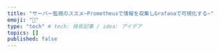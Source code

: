 ```yaml
---
title: "サーバー監視のススメ~Prometheusで情報を収集しGrafanaで可視化する~"
emoji: "👻"
type: "tech" # tech: 技術記事 / idea: アイデア
topics: []
published: false
---
```

